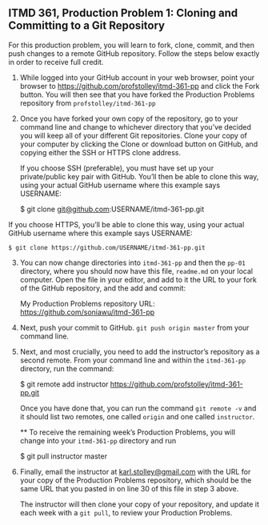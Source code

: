 ## ITMD 361, Production Problem 1: Cloning and Committing to a Git Repository 

For this production problem, you will learn to fork, clone, commit, and then push changes to a
remote GitHub repository. Follow the steps below exactly in order to receive full credit.

1. While logged into your GitHub account in your web browser, point your browser to 
   https://github.com/profstolley/itmd-361-pp and click the Fork button. You will then see
   that you have forked the Production Problems repository from `profstolley/itmd-361-pp`
   
2. Once you have forked your own copy of the repository, go to your command line and change to
   whichever directory that you’ve decided you will keep all of your different Git repositories.
   Clone your copy of your computer by clicking the Clone or download button on GitHub, and copying
   either the SSH or HTTPS clone address.
   
   If you choose SSH (preferable), you must have set up your private/public key pair with GitHub.
   You’ll then be able to clone this way, using your actual GitHub username where this example says
   USERNAME:
   
    $ git clone git@github.com:USERNAME/itmd-361-pp.git
    
  If you choose HTTPS, you’ll be able to clone this way, using your actual GitHub username where
  this example says USERNAME:
  
    $ git clone https://github.com/USERNAME/itmd-361-pp.git
    
3. You can now change directories into `itmd-361-pp` and then the `pp-01` directory, where you 
   should now have this file, `readme.md` on your local computer. Open the file in your editor,
   and add to it the URL to your fork of the GitHub repository, and the add and commit:
   
   My Production Problems repository URL: https://github.com/soniawu/itmd-361-pp

4. Next, push your commit to GitHub. `git push origin master` from your command line.

5. Next, and most crucially, you need to add the instructor’s repository as a second remote.
   From your command line and within the `itmd-361-pp` directory, run the command:
   
    $ git remote add instructor https://github.com/profstolley/itmd-361-pp.git
     
   Once you have done that, you can run the command `git remote -v` and it should list two remotes,
   one called `origin` and one called `instructor`.
   
   ** To receive the remaining week’s Production Problems, you will change into your `itmd-361-pp`
   directory and run
   
    $ git pull instructor master
    
6. Finally, email the instructor at karl.stolley@gmail.com with the URL for your copy of the
   Production Problems repository, which should be the same URL that you pasted in on line 30 of 
   this file in step 3 above.
   
   The instructor will then clone your copy of your repository, and update it each week with a
   `git pull`, to review your Production Problems.
